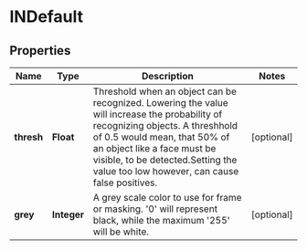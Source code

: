

# INDefault

## Properties

Name | Type | Description | Notes
------------ | ------------- | ------------- | -------------
**thresh** | **Float** | Threshold when an object can be recognized. Lowering the value will increase the probability of recognizing objects. A threshhold of 0.5 would mean, that 50% of an object like a face must be visible, to be detected.Setting the value too low however, can cause false positives. |  [optional]
**grey** | **Integer** | A grey scale color to use for frame or masking. &#39;0&#39; will represent black, while the maximum &#39;255&#39; will be white. |  [optional]




